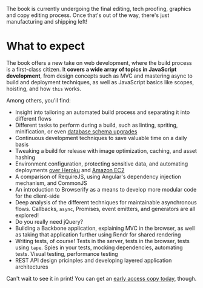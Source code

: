 The book is currently undergoing the final editing, tech proofing, graphics and copy editing process. Once that's out of the way, there's just manufacturing and shipping left!

# What to expect

The book offers a new take on web development, where the build process is a first-class citizen. It **covers a wide array of topics in JavaScript development**, from design concepts such as MVC and mastering async to build and deployment techniques, as well as JavaScript basics like scopes, hoisting, and how `this` works.

Among others, you'll find:

- Insight into tailoring an automated build process and separating it into different flows
- Different tasks to perform during a build, such as linting, spriting, minification, or even [database schema upgrades][1]
- Continuous development techniques to save valuable time on a daily basis
- Tweaking a build for release with image optimization, caching, and asset hashing
- Environment configuration, protecting sensitive data, and automating deployments [over Heroku][2] and [Amazon EC2][3]
- A comparison of RequireJS, using Angular's dependency injection mechanism, and CommonJS
- An introduction to Browserify as a means to develop more modular code for the client-side
- Deep analysis of the different techniques for maintainable asynchronous flows. Callbacks, `async`, Promises, event emitters, and generators are all explored!
- Do you really need jQuery? 
- Building a Backbone application, explaining MVC in the browser, as well as taking that application further using Rendr for shared rendering
- Writing tests, of course! Tests in the server, tests in the browser, tests using `tape`. Spies in your tests, mocking dependencies, automating tests. Visual testing, performance testing
- REST API design pricinples and developing layered application architectures

Can't wait to see it in print! You can get an [early access copy today][4], though.

[1]: https://github.com/buildfirst/buildfirst/tree/master/ch02/10_mysql-tasks "MySQL Database Tasks"
[2]: https://github.com/buildfirst/buildfirst/tree/master/ch04/05_heroku-deployments "Deployments with Heroku"
[3]: https://github.com/buildfirst/buildfirst/tree/master/ch04/07_aws-deployments "Deploying to Amazon EC2"
[4]: http://bevacqua.io/bf/book "JavaScript Application Design: A Build First Approach"
